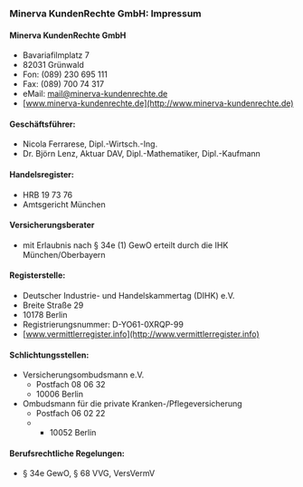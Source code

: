 ### Minerva KundenRechte GmbH: Impressum

#### Minerva KundenRechte GmbH
* Bavariafilmplatz 7
* 82031 Grünwald
* Fon: (089) 230 695 111
* Fax: (089) 700 74 317
* eMail: mail@minerva-kundenrechte.de
* [www.minerva-kundenrechte.de](http://www.minerva-kundenrechte.de)

#### Geschäftsführer:
* Nicola Ferrarese, Dipl.-Wirtsch.-Ing.
* Dr. Björn Lenz, Aktuar DAV, Dipl.-Mathematiker, Dipl.-Kaufmann

#### Handelsregister:
* HRB 19 73 76
* Amtsgericht München

#### Versicherungsberater 
* mit Erlaubnis nach § 34e (1) GewO erteilt durch die IHK München/Oberbayern

#### Registerstelle: 
* Deutscher Industrie- und Handelskammertag (DIHK) e.V. 
* Breite Straße 29
* 10178 Berlin 
* Registrierungsnummer: D-YO61-0XRQP-99
* [www.vermittlerregister.info](http://www.vermittlerregister.info)

#### Schlichtungsstellen: 

* Versicherungsombudsmann e.V.
    + Postfach 08 06 32
    + 10006 Berlin
* Ombudsmann für die private Kranken-/Pflegeversicherung 
    + Postfach 06 02 22
    + + 10052 Berlin

#### Berufsrechtliche Regelungen:
* § 34e GewO, § 68 VVG, VersVermV
